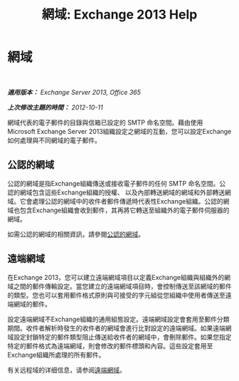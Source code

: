 ﻿---
title: '網域: Exchange 2013 Help'
TOCTitle: 網域
ms:assetid: 11748c2d-2e32-43a4-b77d-e0c17db6200b
ms:mtpsurl: https://technet.microsoft.com/zh-tw/library/JJ673041(v=EXCHG.150)
ms:contentKeyID: 50472606
ms.date: 05/21/2018
mtps_version: v=EXCHG.150
ms.translationtype: MT
---

# 網域

 

_**適用版本：** Exchange Server 2013, Office 365_

_**上次修改主題的時間：** 2012-10-11_

網域代表的電子郵件的目錄與信箱已設定的 SMTP 命名空間。藉由使用 Microsoft Exchange Server 2013組織設定之網域的互動，您可以設定Exchange如何處理與不同網域的電子郵件。

## 公認的網域

公認的網域是指Exchange組織傳送或接收電子郵件的任何 SMTP 命名空間。公認的網域包含這些Exchange組織的授權、 以及內部轉送網域的網域和外部轉送網域。它會處理公認的網域中的收件者郵件傳遞時代表性Exchange組織。公認的網域也包含Exchange組織會收到郵件，其再將它轉送至組織外的電子郵件伺服器的網域。

如需公認的網域的相關資訊，請參閱[公認的網域](accepted-domains-exchange-2013-help.md)。

## 遠端網域

在Exchange 2013，您可以建立遠端網域項目以定義Exchange組織與組織外的網域之間的郵件傳輸設定。當您建立的遠端網域項目時，會控制傳送至該網域的郵件的類型。您也可以套用郵件格式原則與可接受的字元組從您組織中使用者傳送至遠端網域的郵件。

設定遠端網域不Exchange組織的通用組態設定。遠端網域設定會套用至郵件分類期間。收件者解析時發生的收件者的網域會進行比對設定的遠端網域。如果遠端網域設定封鎖特定的郵件類型阻止傳送給收件者的網域中，會刪除郵件。如果您指定特定的郵件格式為遠端網域，則會修改的郵件標頭和內容。這些設定套用至Exchange組織所處理的所有郵件。

有关远程域的详细信息，请参阅[遠端網域](remote-domains-exchange-2013-help.md)。

